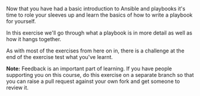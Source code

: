 Now that you have had a basic introduction to Ansible and playbooks it's time to role your sleeves up and learn the basics of how to write a playbook for yourself.

In this exercise we'll go through what a playbook is in more detail as well as how it hangs together. 

As with most of the exercises from here on in, there is a challenge at the end of the exercise test what you've learnt.

**Note:** Feedback is an important part of learning. If you have people supporting you on this course, do this exercise on a separate branch so that you can raise a pull request against your own fork and get someone to review it.